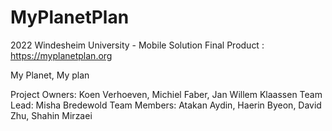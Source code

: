# MyPlanetPlan
2022 Windesheim University  - Mobile Solution
Final Product : https://myplanetplan.org


My Planet, My plan

Project Owners: Koen Verhoeven, Michiel Faber, Jan Willem Klaassen
Team Lead: Misha Bredewold
Team Members: Atakan Aydin, Haerin Byeon, David Zhu, Shahin Mirzaei




